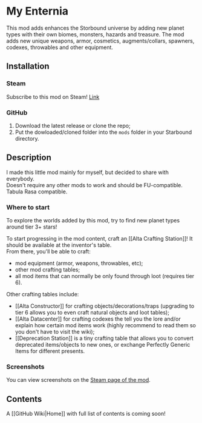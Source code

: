 # My Enternia

This mod adds enhances the Storbound universe by adding new planet types with their own biomes, monsters, hazards and treasure.
The mod adds new unique weapons, armor, cosmetics, augments/collars, spawners, codexes, throwables and other equipment.

## Installation

### Steam

Subscribe to this mod on Steam! [Link](https://steamcommunity.com/sharedfiles/filedetails/?id=2006558650)

### GitHub

1. Download the latest release or clone the repo;
1. Put the dowloaded/cloned folder into the `mods` folder in your Starbound directory.

## Description

I made this little mod mainly for myself, but decided to share with everybody.  
Doesn't require any other mods to work and should be FU-compatible.  
Tabula Rasa compatible.

### Where to start

To explore the worlds added by this mod, try to find new planet types around tier 3+ stars!

To start progressing in the mod content, craft an [[Alta Crafting Station]]! It should be available at the inventor's table.  
From there, you'll be able to craft:

- mod equipment (armor, weapons, throwables, etc);
- other mod crafting tables;
- all mod items that can normally be only found through loot (requires tier 6).

Other crafting tables include:

- [[Alta Constructor]] for crafting objects/decorations/traps (upgrading to tier 6 allows you to even craft natural objects and loot tables);
- [[Alta Datacenter]] for crafting codexes the tell you the lore and/or explain how certain mod items work (highly recommend to read them so you don't have to visit the wiki);
- [[Deprecation Station]] is a tiny crafting table that allows you to convert deprecated items/objects to new ones, or exchange Perfectly Generic Items for different presents.

### Screenshots

You can view screenshots on the [Steam page of the mod](https://steamcommunity.com/sharedfiles/filedetails/?id=2006558650).

## Contents

A [[GitHub Wiki|Home]] with full list of contents is coming soon!
